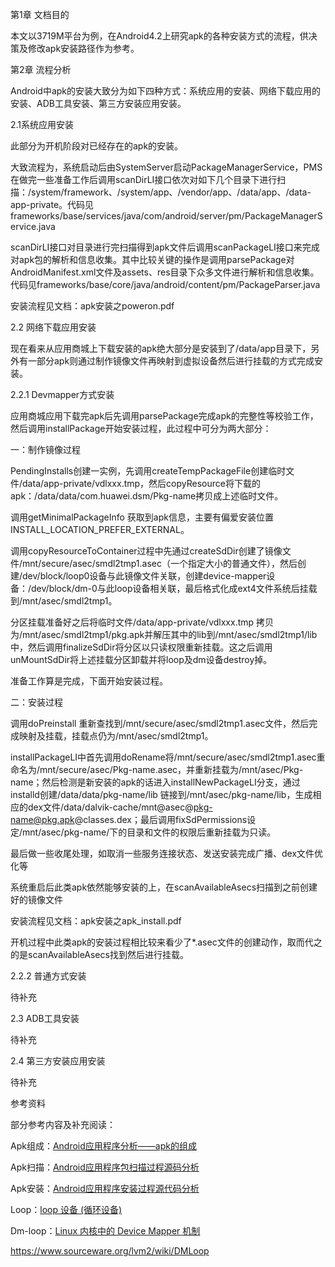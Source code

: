 
第1章  文档目的

本文以3719M平台为例，在Android4.2上研究apk的各种安装方式的流程，供决策及修改apk安装路径作为参考。



第2章  流程分析

Android中apk的安装大致分为如下四种方式：系统应用的安装、网络下载应用的安装、ADB工具安装、第三方安装应用安装。



2.1系统应用安装

此部分为开机阶段对已经存在的apk的安装。

大致流程为，系统启动后由SystemServer启动PackageManagerService，PMS在做完一些准备工作后调用scanDirLI接口依次对如下几个目录下进行扫描：/system/framework、/system/app、/vendor/app、/data/app、/data-app-private。代码见frameworks/base/services/java/com/android/server/pm/PackageManagerService.java

scanDirLI接口对目录进行完扫描得到apk文件后调用scanPackageLI接口来完成对apk包的解析和信息收集。其中比较关键的操作是调用parsePackage对AndroidManifest.xml文件及assets、res目录下众多文件进行解析和信息收集。 代码见frameworks/base/core/java/android/content/pm/PackageParser.java

安装流程见文档：apk安装之poweron.pdf

2.2 网络下载应用安装

现在看来从应用商城上下载安装的apk绝大部分是安装到了/data/app目录下，另外有一部分apk则通过制作镜像文件再映射到虚拟设备然后进行挂载的方式完成安装。

2.2.1 Devmapper方式安装

应用商城应用下载完apk后先调用parsePackage完成apk的完整性等校验工作，然后调用installPackage开始安装过程，此过程中可分为两大部分：

一：制作镜像过程

PendingInstalls创建一实例，先调用createTempPackageFile创建临时文件/data/app-private/vdlxxx.tmp，然后copyResource将下载的apk：/data/data/com.huawei.dsm/Pkg-name拷贝成上述临时文件。

调用getMinimalPackageInfo 获取到apk信息，主要有偏爱安装位置INSTALL_LOCATION_PREFER_EXTERNAL。

调用copyResourceToContainer过程中先通过createSdDir创建了镜像文件/mnt/secure/asec/smdl2tmp1.asec（一个指定大小的普通文件），然后创建/dev/block/loop0设备与此镜像文件关联，创建device-mapper设备：/dev/block/dm-0与此loop设备相关联，最后格式化成ext4文件系统后挂载到/mnt/asec/smdl2tmp1。

分区挂载准备好之后将临时文件/data/app-private/vdlxxx.tmp 拷贝为/mnt/asec/smdl2tmp1/pkg.apk并解压其中的lib到/mnt/asec/smdl2tmp1/lib中，然后调用finalizeSdDir将分区以只读权限重新挂载。这之后调用unMountSdDir将上述挂载分区卸载并将loop及dm设备destroy掉。

准备工作算是完成，下面开始安装过程。

二：安装过程

调用doPreinstall 重新查找到/mnt/secure/asec/smdl2tmp1.asec文件，然后完成映射及挂载，挂载点仍为/mnt/asec/smdl2tmp1。

installPackageLI中首先调用doRename将/mnt/secure/asec/smdl2tmp1.asec重命名为/mnt/secure/asec/Pkg-name.asec，并重新挂载为/mnt/asec/Pkg-name；然后检测是新安装的apk的话进入installNewPackageLI分支，通过installd创建/data/data/pkg-name/lib 链接到/mnt/asec/pkg-name/lib，生成相应的dex文件/data/dalvik-cache/mnt@asec@pkg-name@pkg.apk@classes.dex；最后调用fixSdPermissions设定/mnt/asec/pkg-name/下的目录和文件的权限后重新挂载为只读。

最后做一些收尾处理，如取消一些服务连接状态、发送安装完成广播、dex文件优化等

系统重启后此类apk依然能够安装的上，在scanAvailableAsecs扫描到之前创建好的镜像文件

安装流程见文档：apk安装之apk_install.pdf

开机过程中此类apk的安装过程相比较来看少了*.asec文件的创建动作，取而代之的是scanAvailableAsecs找到然后进行挂载。

2.2.2 普通方式安装

待补充

2.3 ADB工具安装

待补充

2.4 第三方安装应用安装

待补充











 

参考资料

部分参考内容及补充阅读：

Apk组成：[Android应用程序分析——apk的组成](http://blog.csdn.net/freshui/article/details/6440832)

Apk扫描：[Android应用程序包扫描过程源码分析](http://www.tuicool.com/articles/Vf2my2)

Apk安装：[Android应用程序安装过程源代码分析](http://blog.csdn.net/luoshengyang/article/details/6766010)

Loop：[loop 设备 (循环设备)](http://www.groad.net/bbs/thread-2352-1-1.html)

Dm-loop：[Linux 内核中的 Device Mapper 机制](http://www.ibm.com/developerworks/cn/linux/l-devmapper/index.html)

https://www.sourceware.org/lvm2/wiki/DMLoop






